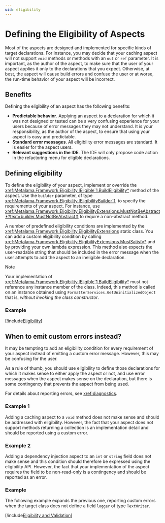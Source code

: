 ```yaml
---
uid: eligibility
---
```


# Defining the Eligibility of Aspects

Most of the aspects are designed and implemented for specific kinds of target declarations. For instance, you may decide that your caching aspect will not support `void` methods or methods with an `out` or `ref` parameter. It is important, as the author of the aspect, to make sure that the user of your aspect applies it only to the declarations that you expect. Otherwise, at best, the aspect will cause build errors and confuse the user or at worse, the run-time behavior of your aspect will be incorrect.

## Benefits

Defining the eligibility of an aspect has the following benefits:

* **Predictable behavior**. Applying an aspect to a declaration for which it was not designed or tested can be a very confusing experience for your users because of error messages they may not understand. It is your responsibility, as the author of the aspect, to ensure that using your aspect is easy and predictable.
* **Standard error messages**. All eligibility error messages are standard. It is easier for the aspect users.
* **Relevant suggestions in the IDE**.  The IDE will only propose code action in the refactoring menu for eligible declarations.


## Defining eligibility

To define the eligibility of your aspect, implement or override the <xref:Metalama.Framework.Eligibility.IEligible`1.BuildEligibility*> method of the aspect. Use the `builder` parameter, of type <xref:Metalama.Framework.Eligibility.IEligibilityBuilder`1>, to specify the requirements of your aspect. For instance, use <xref:Metalama.Framework.Eligibility.EligibilityExtensions.MustNotBeAbstract*?text=builder.MustNotBeAbstract()> to require a non-abstract method.

A number of predefined eligibility conditions are implemented by the <xref:Metalama.Framework.Eligibility.EligibilityExtensions> static class. You can add a custom eligibility condition by calling <xref:Metalama.Framework.Eligibility.EligibilityExtensions.MustSatisfy*> and by providing your own lambda expression. This method also expects the user-readable string that should be included in the error message when the user attempts to add the aspect to an ineligible declaration.

>[!NOTE] 
> Your implementation of <xref:Metalama.Framework.Eligibility.IEligible`1.BuildEligibility*> must not reference any instance member of the class. Indeed, this method is called on an instance obtained using `FormatterServices.GetUninitializedObject` that is, _without invoking the class constructor_.

### Example

[!include[Eligibility](../../../code/Metalama.Documentation.SampleCode.AspectFramework/Eligibility.cs)]

## When to emit custom errors instead?

It may be tempting to add an eligibility condition for every requirement of your aspect instead of emitting a custom error message. However, this may be confusing for the user. 

As a rule of thumb, you should use eligibility to define those declarations for which it makes sense to either apply the aspect or not, and use error messages when the aspect makes sense on the declaration, but there is some contingency that prevents the aspect from being used. 

For details about reporting errors, see <xref:diagnostics>.

### Example 1

Adding a caching aspect to a `void` method does not make sense and should be addressed with eligibility. However, the fact that your aspect does not support methods returning a collection is an implementation detail and should be reported using a custom error.

### Example 2

Adding a dependency injection aspect to an `int` or `string` field does not make sense and this condition should therefore be expressed using the eligibility API. However, the fact that your implementation of the aspect requires the field to be non-read-only is a contingency and should be reported as an error.

### Example

The following example expands the previous one, reporting custom errors when the target class does not define a field `logger` of type `TextWriter`.

[!include[Eligibility and Validation](../../../code/Metalama.Documentation.SampleCode.AspectFramework/EligibilityAndValidation.cs)]
